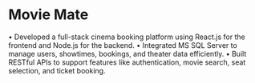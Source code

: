 # Movie Mate
•	Developed a full-stack cinema booking platform using React.js for the frontend and Node.js for the backend.
•	Integrated MS SQL Server to manage users, showtimes, bookings, and theater data efficiently.
•	Built RESTful APIs to support features like authentication, movie search, seat selection, and ticket booking.
